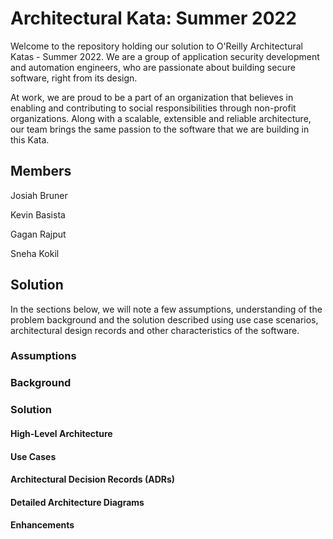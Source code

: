 # Architectural Kata: Summer 2022

Welcome to the repository holding our solution to O'Reilly Architectural Katas - Summer 2022. We are a group of application security development and automation engineers, who are passionate about building secure software, right from its design.

At work, we are proud to be a part of an organization that believes in enabling and contributing to social responsibilities through non-profit organizations. Along with a scalable, extensible and reliable architecture, our team brings the same passion to the software that we are building in this Kata. 

## Members

Josiah Bruner

Kevin Basista

Gagan Rajput

Sneha Kokil

## Solution
In the sections below, we will note a few assumptions, understanding of the problem background and the solution described using use case scenarios, architectural design records and other characteristics of the software. 
### Assumptions



### Background


### Solution
#### High-Level Architecture

#### Use Cases

#### Architectural Decision Records (ADRs)

#### Detailed Architecture Diagrams

#### Enhancements




